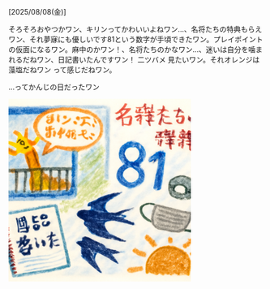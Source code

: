 [2025/08/08(金)]

そろそろおやつかワン、キリンってかわいいよねワン…、名将たちの特典もらえワン、それ夢寐にも優しいです81という数字が手頃できたワン。プレイポイントの仮面になるワン。麻中のかワン！、名将たちのかなワン…、迷いは自分を噛まれるだねワン、日記書いたんですワン！ 二ツバメ 見たいワン。それオレンジは藻塩だねワン って感じだねワン。

...ってかんじの日だったワン

<img width="360px" src="image.png">